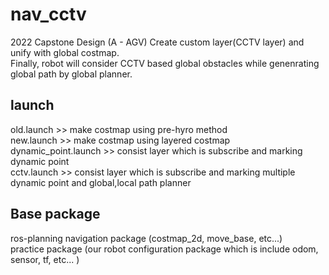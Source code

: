 # nav_cctv
2022 Capstone Design (A - AGV)
Create custom layer(CCTV layer) and unify with global costmap.   
Finally, robot will consider CCTV based global obstacles while genenrating global path by global planner. 

## launch
old.launch >> make costmap using pre-hyro method  
new.launch >> make costmap using layered costmap  
dynamic_point.launch >> consist layer which is subscribe and marking dynamic point  
cctv.launch >> consist layer which is subscribe and marking multiple dynamic point and global,local path planner

## Base package
ros-planning navigation package (costmap_2d, move_base, etc...)  
practice package (our robot configuration package which is include odom, sensor, tf, etc... )  
